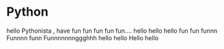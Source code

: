 # Python
hello Pythonista , have fun fun fun fun fun....
hello hello hello fun fun
funnn
Funnnn funn
Funnnnnnnggghhh
hello
hello
Hello
hello
